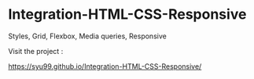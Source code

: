 # Integration-HTML-CSS-Responsive
Styles, Grid, Flexbox, Media queries, Responsive

Visit the project :

https://syu99.github.io/Integration-HTML-CSS-Responsive/
